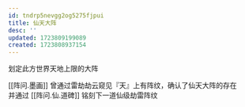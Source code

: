```yaml
---
id: tndrp5nevgg2og5275fjpui
title: 仙天大阵
desc: ''
updated: 1723809199089
created: 1723808937154
---
```


划定此方世界天地上限的大阵

[[阵问.墨画]] 曾通过雷劫劫云窥见『天』上有阵纹，确认了仙天大阵的存在  
并通过 [[阵问.仙.道碑]] 铭刻下一道仙级劫雷阵纹
